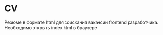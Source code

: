 # CV
Резюме в формате html для соискания вакансии frontend разработчика.  
Необходимо открыть index.html в браузере
